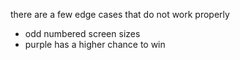 there are a few edge cases that do not work properly
- odd numbered screen sizes
- purple has a higher chance to win


